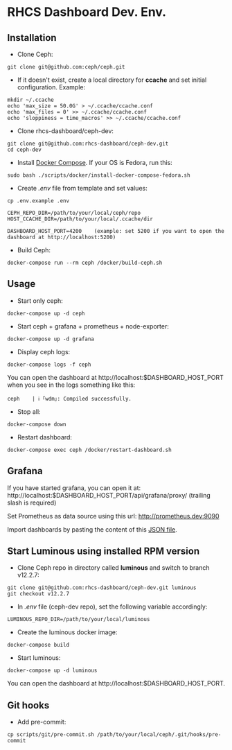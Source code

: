 # RHCS Dashboard Dev. Env.

## Installation

* Clone Ceph:
```
git clone git@github.com:ceph/ceph.git
```

* If it doesn't exist, create a local directory for **ccache** and set initial configuration. Example:
```
mkdir ~/.ccache
echo 'max_size = 50.0G' > ~/.ccache/ccache.conf
echo 'max_files = 0' >> ~/.ccache/ccache.conf
echo 'sloppiness = time_macros' >> ~/.ccache/ccache.conf
```

* Clone rhcs-dashboard/ceph-dev:
```
git clone git@github.com:rhcs-dashboard/ceph-dev.git
cd ceph-dev
```

* Install [Docker Compose](https://docs.docker.com/compose/install/). If your OS is Fedora, run this:
```
sudo bash ./scripts/docker/install-docker-compose-fedora.sh
```

* Create *.env* file from template and set values:
```
cp .env.example .env

CEPH_REPO_DIR=/path/to/your/local/ceph/repo
HOST_CCACHE_DIR=/path/to/your/local/.ccache/dir

DASHBOARD_HOST_PORT=4200    (example: set 5200 if you want to open the dashboard at http://localhost:5200)
```

* Build Ceph:
```
docker-compose run --rm ceph /docker/build-ceph.sh
```

## Usage

* Start only ceph:
```
docker-compose up -d ceph
```

* Start ceph + grafana + prometheus + node-exporter:
```
docker-compose up -d grafana
```

* Display ceph logs:
```
docker-compose logs -f ceph
```

You can open the dashboard at http://localhost:$DASHBOARD_HOST_PORT when you see in the logs something like this:
```
ceph    | ℹ ｢wdm｣: Compiled successfully.
```

* Stop all:
```
docker-compose down
```

* Restart dashboard:
```
docker-compose exec ceph /docker/restart-dashboard.sh
```

## Grafana

If you have started grafana, you can open it at:
http://localhost:$DASHBOARD_HOST_PORT/api/grafana/proxy/ (trailing slash is required)

Set Prometheus as data source using this url: http://prometheus.dev:9090

Import dashboards by pasting the content of this [JSON file](https://github.com/ceph/ceph/blob/master/monitoring/grafana/dashboards/ceph-cluster.json).

## Start Luminous using installed RPM version

* Clone Ceph repo in directory called **luminous** and switch to branch v12.2.7:
```
git clone git@github.com:rhcs-dashboard/ceph-dev.git luminous
git checkout v12.2.7
```

* In *.env* file (ceph-dev repo), set the following variable accordingly:
```
LUMINOUS_REPO_DIR=/path/to/your/local/luminous
```

* Create the luminous docker image:
```
docker-compose build
```

* Start luminous:
```
docker-compose up -d luminous
```

You can open the dashboard at http://localhost:$DASHBOARD_HOST_PORT.

## Git hooks

* Add pre-commit:
```
cp scripts/git/pre-commit.sh /path/to/your/local/ceph/.git/hooks/pre-commit
```
